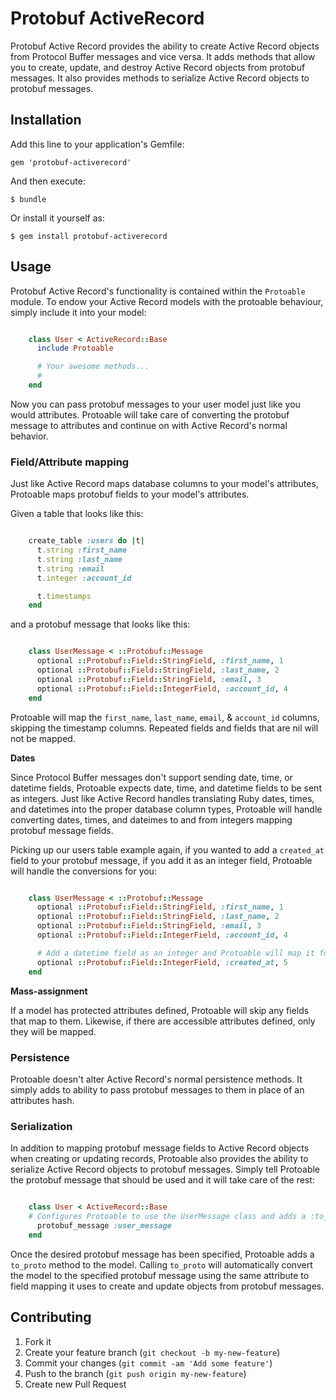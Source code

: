 # Protobuf ActiveRecord

Protobuf Active Record provides the ability to create Active Record objects from Protocol Buffer messages and vice versa. It adds methods that allow you to create, update, and destroy Active Record objects from protobuf messages. It also provides methods to serialize Active Record objects to protobuf messages.

## Installation

Add this line to your application's Gemfile:

    gem 'protobuf-activerecord'

And then execute:

    $ bundle

Or install it yourself as:

    $ gem install protobuf-activerecord

## Usage

Protobuf Active Record's functionality is contained within the `Protoable` module. To endow your Active Record models with the protoable behaviour, simply include it into your model:

```Ruby

	class User < ActiveRecord::Base
	  include Protoable

	  # Your awesome methods...
	  #
	end

```

Now you can pass protobuf messages to your user model just like you would attributes. Protoable will take care of converting the protobuf message to attributes and continue on with Active Record's normal behavior.

### Field/Attribute mapping

Just like Active Record maps database columns to your model's attributes, Protoable maps protobuf fields to your model's attributes.

Given a table that looks like this:

```Ruby

	create_table :users do |t|
	  t.string :first_name
	  t.string :last_name
	  t.string :email
	  t.integer :account_id

	  t.timestamps
	end

```

and a protobuf message that looks like this:

```Ruby

	class UserMessage < ::Protobuf::Message
	  optional ::Protobuf::Field::StringField, :first_name, 1
	  optional ::Protobuf::Field::StringField, :last_name, 2
	  optional ::Protobuf::Field::StringField, :email, 3
	  optional ::Protobuf::Field::IntegerField, :account_id, 4
	end

```

Protoable will map the `first_name`, `last_name`, `email`, & `account_id` columns, skipping the timestamp columns. Repeated fields and fields that are nil will not be mapped.

**Dates**

Since Protocol Buffer messages don't support sending date, time, or datetime fields, Protoable expects date, time, and datetime fields to be sent as integers. Just like Active Record handles translating Ruby dates, times, and datetimes into the proper database column types, Protoable will handle converting dates, times, and dateimes to and from integers mapping protobuf message fields.

Picking up our users table example again, if you wanted to add a `created_at` field to your protobuf message, if you add it as an integer field, Protoable will handle the conversions for you:

```Ruby

	class UserMessage < ::Protobuf::Message
	  optional ::Protobuf::Field::StringField, :first_name, 1
	  optional ::Protobuf::Field::StringField, :last_name, 2
	  optional ::Protobuf::Field::StringField, :email, 3
	  optional ::Protobuf::Field::IntegerField, :account_id, 4

	  # Add a datetime field as an integer and Protoable will map it for you
	  optional ::Protobuf::Field::IntegerField, :created_at, 5
	end

```

**Mass-assignment**

If a model has protected attributes defined, Protoable will skip any fields that map to them. Likewise, if there are accessible attributes defined, only they will be mapped.

### Persistence

Protoable doesn't alter Active Record's normal persistence methods. It simply adds to ability to pass protobuf messages to them in place of an attributes hash.

### Serialization

In addition to mapping protobuf message fields to Active Record objects when creating or updating records, Protoable also provides the ability to serialize Active Record objects to protobuf messages. Simply tell Protoable the protobuf message that should be used and it will take care of the rest:

```Ruby

	class User < ActiveRecord::Base
    # Configures Protoable to use the UserMessage class and adds a :to_proto method.
	  protobuf_message :user_message
	end

```

Once the desired protobuf message has been specified, Protoable adds a `to_proto` method to the model. Calling `to_proto` will automatically convert the model to the specified protobuf message using the same attribute to field mapping it uses to create and update objects from protobuf messages.

## Contributing

1. Fork it
2. Create your feature branch (`git checkout -b my-new-feature`)
3. Commit your changes (`git commit -am 'Add some feature'`)
4. Push to the branch (`git push origin my-new-feature`)
5. Create new Pull Request
